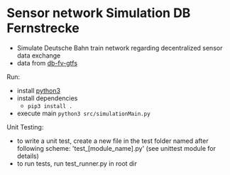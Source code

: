 # Sensor network Simulation DB Fernstrecke

- Simulate Deutsche Bahn train network regarding decentralized sensor data exchange
- data from [db-fv-gtfs](https://github.com/fredlockheed/db-fv-gtfs)

Run:

- install [python3](https://www.python.org)
- install dependencies
  - ``pip3 install .``
- execute main ``python3 src/simulationMain.py``

Unit Testing:

- to write a unit test, create a new file in the test folder named after following scheme: 'test_[module_name].py' (see unittest module for details)
- to run tests, run test_runner.py in root dir
